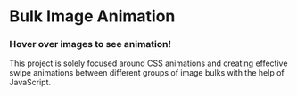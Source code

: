 # Bulk Image Animation

### Hover over images to see animation!

This project is solely focused around CSS animations and creating effective swipe animations between different groups of image bulks with the help of JavaScript.
